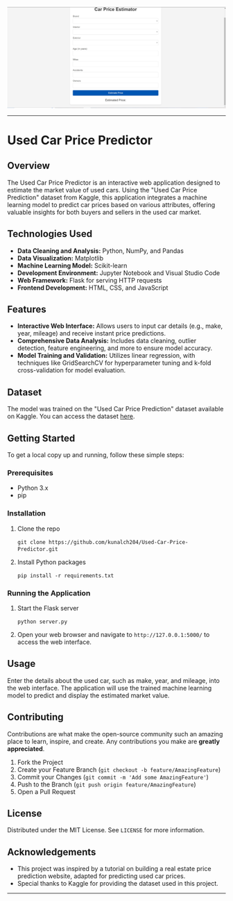 ![](Car-Price_Predictor.JPG)

---

# Used Car Price Predictor

## Overview
The Used Car Price Predictor is an interactive web application designed to estimate the market value of used cars. Using the "Used Car Price Prediction" dataset from Kaggle, this application integrates a machine learning model to predict car prices based on various attributes, offering valuable insights for both buyers and sellers in the used car market.

## Technologies Used
- **Data Cleaning and Analysis:** Python, NumPy, and Pandas
- **Data Visualization:** Matplotlib
- **Machine Learning Model:** Scikit-learn
- **Development Environment:** Jupyter Notebook and Visual Studio Code
- **Web Framework:** Flask for serving HTTP requests
- **Frontend Development:** HTML, CSS, and JavaScript

## Features
- **Interactive Web Interface:** Allows users to input car details (e.g., make, year, mileage) and receive instant price predictions.
- **Comprehensive Data Analysis:** Includes data cleaning, outlier detection, feature engineering, and more to ensure model accuracy.
- **Model Training and Validation:** Utilizes linear regression, with techniques like GridSearchCV for hyperparameter tuning and k-fold cross-validation for model evaluation.

## Dataset
The model was trained on the "Used Car Price Prediction" dataset available on Kaggle. You can access the dataset [here](https://www.kaggle.com/datasets/ayaz11/used-car-price-prediction).

## Getting Started
To get a local copy up and running, follow these simple steps:

### Prerequisites
- Python 3.x
- pip

### Installation
1. Clone the repo
   ```
   git clone https://github.com/kunalch204/Used-Car-Price-Predictor.git
   
   ```
2. Install Python packages
   ```
   pip install -r requirements.txt
   ```

### Running the Application
1. Start the Flask server
   ```
   python server.py
   ```
2. Open your web browser and navigate to `http://127.0.0.1:5000/` to access the web interface.

## Usage
Enter the details about the used car, such as make, year, and mileage, into the web interface. The application will use the trained machine learning model to predict and display the estimated market value.

## Contributing
Contributions are what make the open-source community such an amazing place to learn, inspire, and create. Any contributions you make are **greatly appreciated**.

1. Fork the Project
2. Create your Feature Branch (`git checkout -b feature/AmazingFeature`)
3. Commit your Changes (`git commit -m 'Add some AmazingFeature'`)
4. Push to the Branch (`git push origin feature/AmazingFeature`)
5. Open a Pull Request

## License
Distributed under the MIT License. See `LICENSE` for more information.

## Acknowledgements
- This project was inspired by a tutorial on building a real estate price prediction website, adapted for predicting used car prices.
- Special thanks to Kaggle for providing the dataset used in this project.

---
